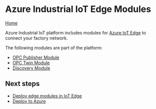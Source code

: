 # Azure Industrial IoT Edge Modules

[Home](../readme.md)

Azure Industrial IoT platform includes modules for [Azure IoT Edge](https://azure.microsoft.com/services/iot-edge/) to connect your factory network.

The following modules are part of the platform:

* [OPC Publisher Module](publisher.md)
* [OPC Twin Module](twin.md)
* [Discovery Module](discovery.md)

## Next steps

* [Deploy edge modules in IoT Edge](../howto-deploy-modules.md)
* [Deploy to Azure](../howto-deploy-microservices.md)